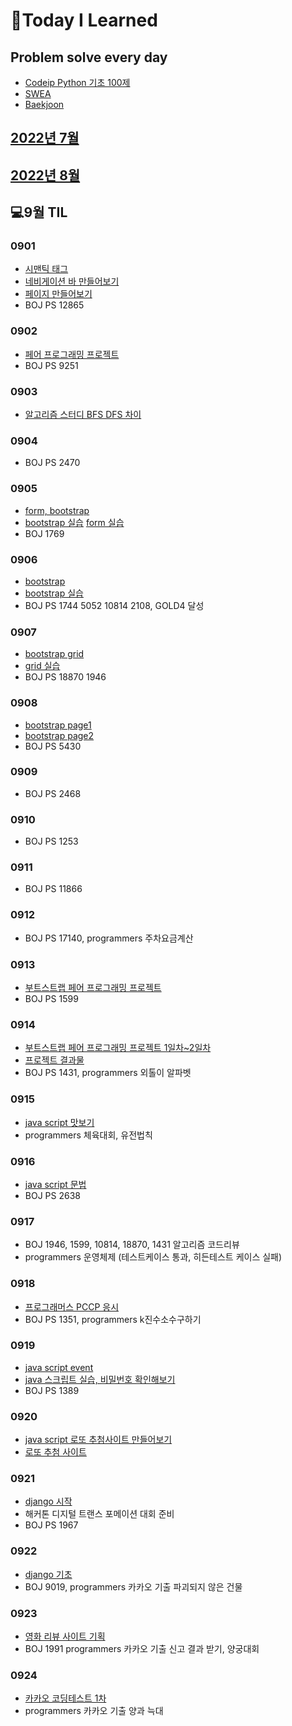 # 📖Today I Learned

## Problem solve every day
* [Codeip Python 기초 100제](./Python_codeup/README.md)
* [SWEA](./SWEA/README.md)
* [Baekjoon](./Baekjoon/README.md)


## [2022년 7월](./202207TIL.md)
## [2022년 8월](./202208TIL.md)

## 💻9월 TIL
### 0901
* [시맨틱 태그](./수업내용/0901/web_day4.md)
* [네비게이션 바 만들어보기](./수업내용/0901/index.html)
* [페이지 만들어보기](./수업내용/0901/실습04/index.html)
* BOJ PS 12865

### 0902
* [페어 프로그래밍 프로젝트](./수업내용/0902/index.html)
* BOJ PS 9251

### 0903
* [알고리즘 스터디 BFS DFS 차이](./수업내용/0902/DFSBFS.md)

### 0904
* BOJ PS 2470

### 0905
* [form, bootstrap](./수업내용/0905/web_day5.md)
* [bootstrap 실습](./수업내용/0905/index.html) [form 실습](./수업내용/0905/login.html)
* BOJ 1769

### 0906
* [bootstrap](./수업내용/0906/web_day6.md)
* [bootstrap 실습](./수업내용/0906/실습6/main.html)
* BOJ PS 1744 5052 10814 2108, GOLD4 달성

### 0907
* [bootstrap grid](./수업내용/0907/web_day7.md)
* [grid 실습](./수업내용/0907/index.html)
* BOJ PS 18870 1946

### 0908
* [bootstrap page1](./수업내용/0908/index_1.html)
* [bootstrap page2](./수업내용/0908/index_2.html)
* BOJ PS 5430

### 0909
* BOJ PS 2468

### 0910
* BOJ PS 1253

### 0911
* BOJ PS 11866

### 0912
* BOJ PS 17140, programmers 주차요금계산

### 0913
* [부트스트랩 페어 프로그래밍 프로젝트](./수업내용/0913/README.md)
* BOJ PS 1599

### 0914
* [부트스트랩 페어 프로그래밍 프로젝트 1일차~2일차](./수업내용/0913/README.md)
* [프로젝트 결과물](https://pangpyo.github.io/DHKP.github.io/)
* BOJ PS 1431, programmers 외톨이 알파벳


### 0915
* [java script 맛보기](./수업내용/0915/web_day9.md)
* programmers 체육대회, 유전법칙

### 0916
* [java script 문법](./수업내용/0916/web_day10.md)
* BOJ PS 2638

### 0917
* BOJ 1946, 1599, 10814, 18870, 1431 알고리즘 코드리뷰
* programmers 운영체제 (테스트케이스 통과, 히든테스트 케이스 실패)

### 0918
* [프로그래머스 PCCP 응시](./수업내용/0918/PCCP.pdf) 
* BOJ PS 1351, programmers k진수소수구하기

### 0919
* [java script event](./수업내용/0919/web_day11.md)
* [java 스크립트 실습, 비밀번호 확인해보기](./수업내용/0919/04_password.html)
* BOJ PS 1389

### 0920
* [java script 로또 추첨사이트 만들어보기](./수업내용/0920/index.html)
* [로또 추첨 사이트](https://pangpyo.github.io/lotto/)

### 0921
* [django 시작](./수업내용/0921/Django_day1.md)
* 해커톤 디지털 트랜스 포메이션 대회 준비
* BOJ PS 1967

### 0922
* [django 기초](./수업내용/0921/Django_day1.md)
* BOJ 9019, programmers 카카오 기출 파괴되지 않은 건물

### 0923
* [영화 리뷰 사이트 기획](./수업내용/0923/프로젝트기획.md)
* BOJ 1991 programmers 카카오 기출 신고 결과 받기, 양궁대회

### 0924
* [카카오 코딩테스트 1차](./programmers/2023kakao.md)
* programmers 카카오 기출 양과 늑대